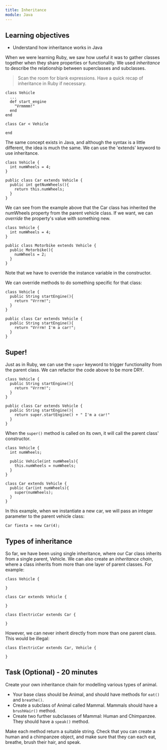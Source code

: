 ```yaml
---
title: Inheritance
module: Java
---
```


## Learning objectives

* Understand how inheritance works in Java

When we were learning Ruby, we saw how useful it was to gather classes together when they share properties or functionality. We used _inheritance_ to describe the relationship between superclasses and subclasses.

> Scan the room for blank expressions. Have a quick recap of inheritance in Ruby if necessary.

```
class Vehicle
  ...
  def start_engine
    "Vrmmmm!"
  end
end

class Car < Vehicle

end
```

The same concept exists in Java, and although the syntax is a little different, the idea is much the same. We can use the 'extends' keyword to use inheritance.

```
class Vehicle {
  int numWheels = 4;
}

public class Car extends Vehicle {
  public int getNumWheels(){
    return this.numWheels;
  }
}
```

We can see from the example above that the Car class has inherited the numWheels property from the parent vehicle class. If we want, we can _override_ the property's value with something new.

```
class Vehicle {
  int numWheels = 4;
}

public class Motorbike extends Vehicle {
  public Motorbike(){
    numWheels = 2;
  }
}
```

Note that we have to override the instance variable in the constructor.

We can override methods to do something specific for that class:

```
class Vehicle {
  public String startEngine(){
    return "Vrrrm!";
  }
}

public class Car extends Vehicle {
  public String startEngine(){
    return "Vrrrm! I'm a car!";
  }
}
```

## Super!

Just as in Ruby, we can use the `super` keyword to trigger functionality from the parent class. We can refactor the code above to be more DRY.

```
class Vehicle {
  public String startEngine(){
    return "Vrrrm!";
  }
}

public class Car extends Vehicle {
  public String startEngine(){
    return super.startEngine() + " I'm a car!"
  }
}
```

When the `super()` method is called on its own, it will call the parent class' constructor.

```
class Vehicle {
  int numWheels;

  public Vehicle(int numWheels){
    this.numWheels = numWheels;
  }
}

class Car extends Vehicle {
  public Car(int numWheels){
    super(numWheels);
  }
}
```

In this example, when we instantiate a new car, we will pass an integer parameter to the parent vehicle class:

`Car fiesta = new Car(4);`

## Types of inheritance

So far, we have been using single inheritance, where our Car class inherits from a single parent, Vehicle. We can also create an _inheritance chain_, where a class inherits from more than one layer of parent classes. For example:

```
class Vehicle {

}

class Car extends Vehicle {

}

class ElectricCar extends Car {

}
```

However, we can never inherit directly from more than one parent class. This would be illegal:

```
class ElectricCar extends Car, Vehicle {

}
```

## Task (Optional) - 20 minutes

Create your own inheritance chain for modelling various types of animal.

* Your base class should be Animal, and should have methods for `eat()` and `breathe()`.
* Create a subclass of Animal called Mammal. Mammals should have a `brushHair()` method.
* Create two further subclasses of Mammal: Human and Chimpanzee. They should have a `speak()` method.

Make each method return a suitable string. Check that you can create a human and a chimpanzee object, and make sure that they can each eat, breathe, brush their hair, and speak.
